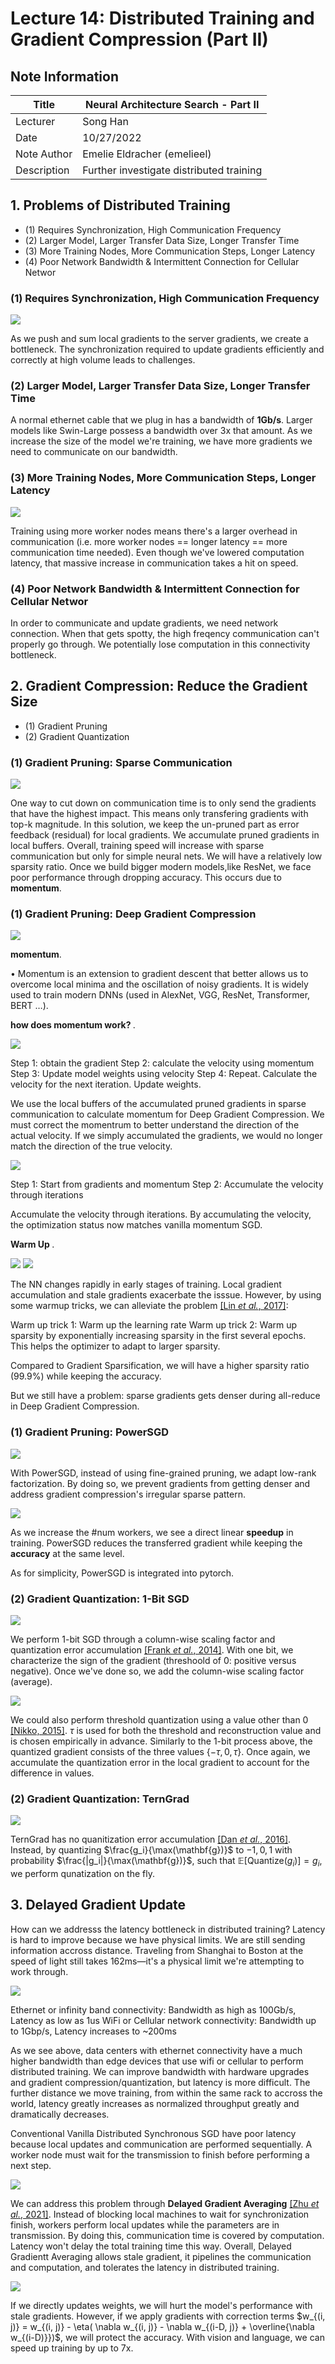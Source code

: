 # Lecture 14: Distributed Training and Gradient Compression (Part II)

## Note Information

| Title       | Neural Architecture Search - Part II                                                                            |
|-------------|-----------------------------------------------------------------------------------------------------------------|
| Lecturer    | Song Han                                                                                                        |
| Date        | 10/27/2022                                                                                                      |
| Note Author | Emelie Eldracher (emelieel)                                                                                      |
| Description | Further investigate distributed training | overcome bandwidth and latency bottleneks


## 1. Problems of Distributed Training


* (1) Requires Synchronization, High Communication Frequency
* (2) Larger Model, Larger Transfer Data Size, Longer Transfer Time
* (3) More Training Nodes, More Communication Steps, Longer Latency
* (4) Poor Network Bandwidth & Intermittent Connection for Cellular Networ

### (1) Requires Synchronization, High Communication Frequency

![](figures/lecture-14/emelieel/requires_sync.png)

As we push and sum local gradients to the server gradients, we create a bottleneck. The synchronization required to update gradients efficiently and correctly at high volume leads to challenges. 

### (2) Larger Model, Larger Transfer Data Size, Longer Transfer Time

A normal ethernet cable that we plug in has a bandwidth of <strong>1Gb/s</strong>. Larger models like Swin-Large possess a bandwidth over 3x that amount. As we increase the size of the model we're training, we have more gradients we need to communicate on our bandwidth.

### (3) More Training Nodes, More Communication Steps, Longer Latency

![](figures/lecture-14/emelieel/more_training_nodes.png)

Training using more worker nodes means there's a larger overhead in communication (i.e. more worker nodes == longer latency == more communication time needed). Even though we've lowered computation latency, that massive increase in communication takes a hit on speed. 

### (4) Poor Network Bandwidth & Intermittent Connection for Cellular Networ

In order to communicate and update gradients, we need network connection. When that gets spotty, the high freqency communication can't properly go through. We potentially lose computation in this connectivity bottleneck. 

## 2. Gradient Compression: Reduce the Gradient Size

* (1) Gradient Pruning
* (2) Gradient Quantization

### (1) Gradient Pruning: Sparse Communication

![](figures/lecture-14/emelieel/sparse_comm.png)

One way to cut down on communication time is to only send the gradients that have the highest impact. This means only transfering gradients with top-k magnitude. In this solution, we keep the un-pruned part as error feedback (residual) for local gradients. We accumulate pruned gradients in local buffers. Overall, training speed will increase with sparse communication but only for simple neural nets. We will have a relatively low sparsity ratio. Once we build bigger modern models,like ResNet, we face poor performance through dropping accuracy. This occurs due to <strong>momentum</strong>. 


### (1) Gradient Pruning: Deep Gradient Compression

![](figures/lecture-14/emelieel/deep_grad_compression.png)

<strong>momentum</strong>. 

• Momentum is an extension to gradient descent that better allows us to overcome local minima and the oscillation of noisy gradients. It is widely used to train modern DNNs (used in AlexNet, VGG, ResNet, Transformer, BERT …).

<strong>how does momentum work? </strong>. 

![](figures/lecture-14/emelieel/momentum_steps.png)

Step 1: obtain the gradient
Step 2: calculate the velocity using momentum
Step 3: Update model weights using velocity 
Step 4: Repeat. Calculate the velocity for the next iteration. Update weights. 

We use the local buffers of the accumulated pruned gradients in sparse communication to calculate momentum for Deep Gradient Compression. We must correct the momentrum to better understand the direction of the actual velocity. If we simply accumulated the gradients, we would no longer match the direction of the true velocity. 

![](figures/lecture-14/emelieel/momentum_correction.png)

Step 1: Start from gradients and momentum
Step 2: Accumulate the velocity through iterations

Accumulate the velocity through iterations. By accumulating the velocity, the optimization status now matches vanilla momentum SGD.

<strong> Warm Up </strong>. 

![](figures/lecture-14/emelieel/warmup_training.png) ![](figures/lecture-14/emelieel/warmup_sparsity.png) 

The NN changes rapidly in early stages of training. Local gradient accumulation and stale gradients exacerbate the isssue. However, by using some warmup tricks, we can alleviate the problem [[Lin *et al.*, 2017]](https://arxiv.org/abs/1712.01887):

Warm up trick 1: Warm up the learning rate 
Warm up trick 2: Warm up sparsity by exponentially increasing sparsity in the first several epochs. This helps the optimizer to adapt to larger sparsity.

Compared to Gradient Sparsification, we will have a higher sparsity ratio (99.9%) while keeping the accuracy.

But we still have a problem: sparse gradients gets denser during all-reduce in Deep Gradient Compression.

### (1) Gradient Pruning: PowerSGD

![](figures/lecture-14/emelieel/PowerSGD.png) 

With PowerSGD, instead of using fine-grained pruning, we adapt low-rank factorization. By doing so, we prevent gradients from getting denser and address gradient compression's irregular sparse pattern. 

![](figures/lecture-14/emelieel/powersgd_speed.png) 

As we increase the #num workers, we see a direct linear <strong>speedup</strong> in training. PowerSGD reduces the transferred gradient while keeping the <strong>accuracy</strong> at the same level.

As for simplicity, PowerSGD is integrated into pytorch. 

### (2) Gradient Quantization: 1-Bit SGD

![](figures/lecture-14/emelieel/1bit.png) 

We perform 1-bit SGD through a column-wise scaling factor and quantization error accumulation [[Frank *et al.*, 2014]](https://www.microsoft.com/en-us/research/wp-content/uploads/2016/02/IS140694.pdf). With one bit, we characterize the sign of the gradient (threshoold of 0: positive versus negative). Once we've done so, we add the column-wise scaling factor (average).

![](figures/lecture-14/emelieel/threshold.png) 

We could also perform threshold quantization using a value other than 0 [[Nikko, 2015]](https://www.amazon.science/publications/scalable-distributed-dnn-training-using-commodity-gpu-cloud-computing). $\tau$ is used for both the threshold and reconstruction value and is chosen empirically in advance. Similarly to the 1-bit process above, the quantized gradient consists of the three values $\{-\tau, 0, \tau\}$. Once again, we accumulate the quantization error in the local gradient to account for the difference in values. 

### (2) Gradient Quantization: TernGrad

![](figures/lecture-14/emelieel/terngrad.png) 

TernGrad has no quanitization error accumulation [[Dan *et al.*, 2016]](https://arxiv.org/pdf/1610.02132v1.pdf). Instead, by quantizing $\frac{g_i}{\max(\mathbf{g})}$ to $-1, 0, 1$ with probability $\frac{|g_i|}{\max(\mathbf{g})}$, such that $\mathbb{E}[\text{Quantize}(g_i)]=g_i$, we perform qunatization on the fly. 

## 3. Delayed Gradient Update

How can we addresss the latency bottleneck in distributed training? Latency is hard to improve because we have physical limits. We are still sending information accross distance. Traveling from Shanghai to Boston at the speed of light still takes 162ms—it's a physical limit we're attempting to work through. 

![](figures/lecture-14/emelieel/latency.png) 

Ethernet or infinity band connectivity: Bandwidth as high as 100Gb/s, Latency as low as 1us
WiFi or Cellular network connectivity: Bandwidth up to 1Gbp/s, Latency increases to ~200ms

As we see above, data centers with ethernet connectivity have a much higher bandwidth than edge devices that use wifi or cellular to perform distributed training. We can improve bandwidth with hardware upgrades and gradient compression/quantization, but latency is more difficult. The further distance we move training, from within the same rack to accross the world, latency greatly increases as normalized throughput greatly and dramatically decreases.

Conventional Vanilla Distributed Synchronous SGD have poor latency because local updates and communication are performed sequentially. A worker node must wait for the transmission to finish before performing a next step.

![](figures/lecture-14/emelieel/delayed.png)

We can address this problem through <strong>Delayed Gradient Averaging</strong> [[Zhu *et al.*, 2021]](https://proceedings.neurips.cc/paper/2021/hash/fc03d48253286a798f5116ec00e99b2b-Abstract.html). Instead of blocking local machines to wait for synchronization finish, workers perform local updates while the parameters are in transmission. By doing this, communication time is covered by computation. Latency won't delay the total training time this way. Overall, Delayed Gradientt Averaging allows stale gradient, it pipelines the communication and computation, and tolerates the latency in distributed training.

![](figures/lecture-14/emelieel/delayedcomp.png)


If we directly updates weights, we will hurt the model's performance with stale gradients. However, if we apply gradients with correction terms $w_{(i, j)} = w_{(i, j)} - \eta( \nabla w_{(i, j)} - \nabla w_{(i-D, j)} + \overline{\nabla w_{(i-D)}})$, we will protect the accuracy. With vision and language, we can speed up training by up to 7x. 



